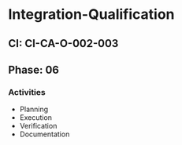 # Integration-Qualification

## CI: CI-CA-O-002-003
## Phase: 06

### Activities
- Planning
- Execution
- Verification
- Documentation

